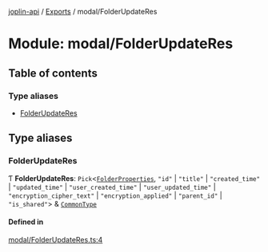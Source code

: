 [joplin-api](../README.md) / [Exports](../modules.md) / modal/FolderUpdateRes

# Module: modal/FolderUpdateRes

## Table of contents

### Type aliases

- [FolderUpdateRes](modal_FolderUpdateRes.md#folderupdateres)

## Type aliases

### FolderUpdateRes

Ƭ **FolderUpdateRes**: `Pick`<[`FolderProperties`](../interfaces/modal_FolderProperties.FolderProperties.md), `"id"` \| `"title"` \| `"created_time"` \| `"updated_time"` \| `"user_created_time"` \| `"user_updated_time"` \| `"encryption_cipher_text"` \| `"encryption_applied"` \| `"parent_id"` \| `"is_shared"`\> & [`CommonType`](../interfaces/modal_CommonType.CommonType.md)

#### Defined in

[modal/FolderUpdateRes.ts:4](https://github.com/rxliuli/joplin-utils/blob/f2c832f/libs/joplin-api/src/modal/FolderUpdateRes.ts#L4)
